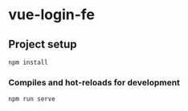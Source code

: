 # vue-login-fe

## Project setup
```
npm install
```

### Compiles and hot-reloads for development
```
npm run serve
```